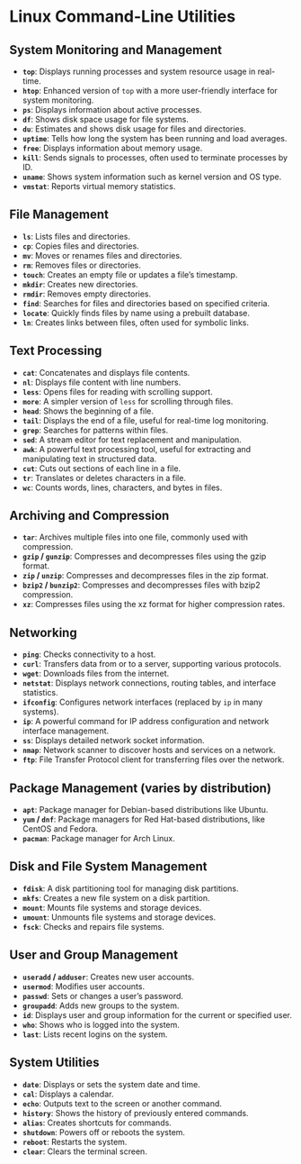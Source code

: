 # Linux Command-Line Utilities

## System Monitoring and Management
- **`top`**: Displays running processes and system resource usage in real-time.
- **`htop`**: Enhanced version of `top` with a more user-friendly interface for system monitoring.
- **`ps`**: Displays information about active processes.
- **`df`**: Shows disk space usage for file systems.
- **`du`**: Estimates and shows disk usage for files and directories.
- **`uptime`**: Tells how long the system has been running and load averages.
- **`free`**: Displays information about memory usage.
- **`kill`**: Sends signals to processes, often used to terminate processes by ID.
- **`uname`**: Shows system information such as kernel version and OS type.
- **`vmstat`**: Reports virtual memory statistics.

## File Management
- **`ls`**: Lists files and directories.
- **`cp`**: Copies files and directories.
- **`mv`**: Moves or renames files and directories.
- **`rm`**: Removes files or directories.
- **`touch`**: Creates an empty file or updates a file’s timestamp.
- **`mkdir`**: Creates new directories.
- **`rmdir`**: Removes empty directories.
- **`find`**: Searches for files and directories based on specified criteria.
- **`locate`**: Quickly finds files by name using a prebuilt database.
- **`ln`**: Creates links between files, often used for symbolic links.

## Text Processing
- **`cat`**: Concatenates and displays file contents.
- **`nl`**: Displays file content with line numbers.
- **`less`**: Opens files for reading with scrolling support.
- **`more`**: A simpler version of `less` for scrolling through files.
- **`head`**: Shows the beginning of a file.
- **`tail`**: Displays the end of a file, useful for real-time log monitoring.
- **`grep`**: Searches for patterns within files.
- **`sed`**: A stream editor for text replacement and manipulation.
- **`awk`**: A powerful text processing tool, useful for extracting and manipulating text in structured data.
- **`cut`**: Cuts out sections of each line in a file.
- **`tr`**: Translates or deletes characters in a file.
- **`wc`**: Counts words, lines, characters, and bytes in files.

## Archiving and Compression
- **`tar`**: Archives multiple files into one file, commonly used with compression.
- **`gzip` / `gunzip`**: Compresses and decompresses files using the gzip format.
- **`zip` / `unzip`**: Compresses and decompresses files in the zip format.
- **`bzip2` / `bunzip2`**: Compresses and decompresses files with bzip2 compression.
- **`xz`**: Compresses files using the xz format for higher compression rates.

## Networking
- **`ping`**: Checks connectivity to a host.
- **`curl`**: Transfers data from or to a server, supporting various protocols.
- **`wget`**: Downloads files from the internet.
- **`netstat`**: Displays network connections, routing tables, and interface statistics.
- **`ifconfig`**: Configures network interfaces (replaced by `ip` in many systems).
- **`ip`**: A powerful command for IP address configuration and network interface management.
- **`ss`**: Displays detailed network socket information.
- **`nmap`**: Network scanner to discover hosts and services on a network.
- **`ftp`**: File Transfer Protocol client for transferring files over the network.

## Package Management (varies by distribution)
- **`apt`**: Package manager for Debian-based distributions like Ubuntu.
- **`yum` / `dnf`**: Package managers for Red Hat-based distributions, like CentOS and Fedora.
- **`pacman`**: Package manager for Arch Linux.

## Disk and File System Management
- **`fdisk`**: A disk partitioning tool for managing disk partitions.
- **`mkfs`**: Creates a new file system on a disk partition.
- **`mount`**: Mounts file systems and storage devices.
- **`umount`**: Unmounts file systems and storage devices.
- **`fsck`**: Checks and repairs file systems.

## User and Group Management
- **`useradd` / `adduser`**: Creates new user accounts.
- **`usermod`**: Modifies user accounts.
- **`passwd`**: Sets or changes a user’s password.
- **`groupadd`**: Adds new groups to the system.
- **`id`**: Displays user and group information for the current or specified user.
- **`who`**: Shows who is logged into the system.
- **`last`**: Lists recent logins on the system.

## System Utilities
- **`date`**: Displays or sets the system date and time.
- **`cal`**: Displays a calendar.
- **`echo`**: Outputs text to the screen or another command.
- **`history`**: Shows the history of previously entered commands.
- **`alias`**: Creates shortcuts for commands.
- **`shutdown`**: Powers off or reboots the system.
- **`reboot`**: Restarts the system.
- **`clear`**: Clears the terminal screen.
